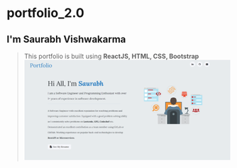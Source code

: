 # portfolio_2.0
## I'm Saurabh Vishwakarma
>This portfolio is built using **ReactJS, HTML, CSS, Bootstrap**
>![This is an image](src/images/Demo.PNG)
